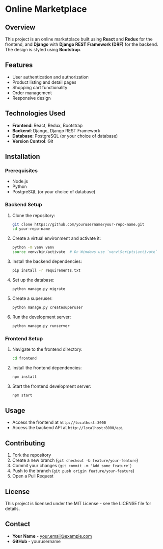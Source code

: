 # Online Marketplace

## Overview
This project is an online marketplace built using **React** and **Redux** for the frontend, and **Django** with **Django REST Framework (DRF)** for the backend. The design is styled using **Bootstrap**.

## Features
- User authentication and authorization
- Product listing and detail pages
- Shopping cart functionality
- Order management
- Responsive design

## Technologies Used
- **Frontend**: React, Redux, Bootstrap
- **Backend**: Django, Django REST Framework
- **Database**: PostgreSQL (or your choice of database)
- **Version Control**: Git

## Installation

### Prerequisites
- Node.js
- Python
- PostgreSQL (or your choice of database)

### Backend Setup
1. Clone the repository:
    ```bash
    git clone https://github.com/yourusername/your-repo-name.git
    cd your-repo-name
    ```

2. Create a virtual environment and activate it:
    ```bash
    python -m venv venv
    source venv/bin/activate  # On Windows use `venv\Scripts\activate`
    ```

3. Install the backend dependencies:
    ```bash
    pip install -r requirements.txt
    ```

4. Set up the database:
    ```bash
    python manage.py migrate
    ```

5. Create a superuser:
    ```bash
    python manage.py createsuperuser
    ```

6. Run the development server:
    ```bash
    python manage.py runserver
    ```

### Frontend Setup
1. Navigate to the frontend directory:
    ```bash
    cd frontend
    ```

2. Install the frontend dependencies:
    ```bash
    npm install
    ```

3. Start the frontend development server:
    ```bash
    npm start
    ```

## Usage
- Access the frontend at `http://localhost:3000`
- Access the backend API at `http://localhost:8000/api`

## Contributing
1. Fork the repository
2. Create a new branch (`git checkout -b feature/your-feature`)
3. Commit your changes (`git commit -m 'Add some feature'`)
4. Push to the branch (`git push origin feature/your-feature`)
5. Open a Pull Request

## License
This project is licensed under the MIT License - see the LICENSE file for details.

## Contact
- **Your Name** - your.email@example.com
- **GitHub** - yourusername
